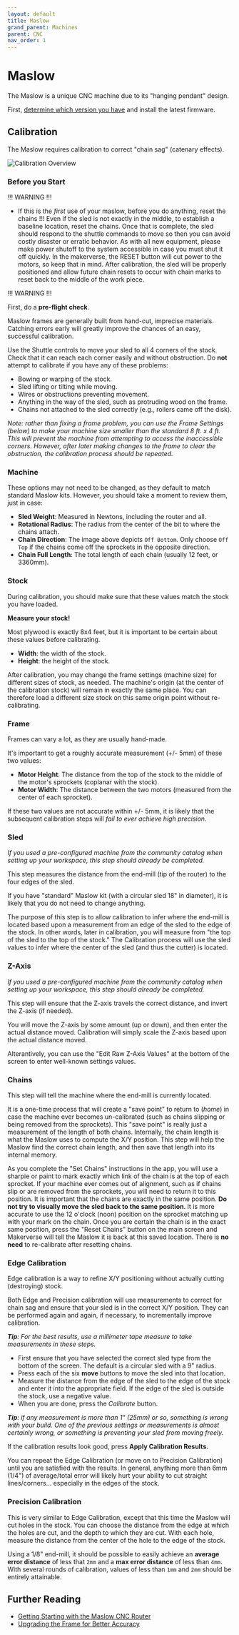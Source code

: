 ```yaml
---
layout: default
title: Maslow
grand_parent: Machines
parent: CNC
nav_order: 1
---
```


# Maslow

The Maslow is a unique CNC machine due to its "hanging pendant" design.

First, [determine which version you have](/machines/cnc/) and install the latest firmware.

## Calibration

The Maslow requires calibration to correct "chain sag" (catenary effects).

![Calibration Overview](/assets/machines/maslow/calibration_overview.png)

### Before you Start

!!! WARNING !!!

- If this is the *first* use of your maslow, before you do anything, reset the chains !!!  Even if the sled is not exactly in the middle, to establish a baseline location, reset the chains.  Once that is complete, the sled should respond to the shuttle commands to move so then you can avoid costly disaster or erratic behavior.  As with all new equipment, please make power shutoff to the system accessible in case you must shut it off quickly.  In the makerverse, the RESET button will cut power to the motors, so keep that in mind.  After calibration, the sled will be properly positioned and allow future chain resets to occur with chain marks to reset back to the middle of the work piece.

!!! WARNING !!!

First, do a **pre-flight check**.

Maslow frames are generally built from hand-cut, imprecise materials. Catching errors early will greatly improve the chances of an easy, successful calibration.

Use the Shuttle controls to move your sled to all 4 corners of the stock. Check that it can reach each corner easily and without obstruction. Do **not** attempt to calibrate if you have any of these problems:

- Bowing or warping of the stock.
- Sled lifting or tilting while moving.
- Wires or obstructions preventing movement.
- Anything in the way of the sled, such as protruding wood on the frame.
- Chains not attached to the sled correctly (e.g., rollers came off the disk).

_Note: rather than fixing a frame problem, you can use the Frame Settings (below) to make your machine size smaller than the standard 8 ft. x 4 ft. This will prevent the machine from attempting to access the inaccessible corners. However, after later making changes to the frame to clear the obstruction, the calibration process should be repeated._

### Machine

These options may not need to be changed, as they default to match standard Maslow kits. However, you should take a moment to review them, just in case:

- **Sled Weight**: Measured in Newtons, including the router and all.
- **Rotational Radius**: The radius from the center of the bit to where the chains attach.
- **Chain Direction**: The image above depicts `Off Bottom`. Only choose `Off Top` if the chains come off the sprockets in the opposite direction.
- **Chain Full Length**: The total length of each chain (usually 12 feet, or 3360mm).

### Stock

During calibration, you should make sure that these values match the stock you have loaded.

**Measure your stock!**

Most plywood is exactly 8x4 feet, but it is important to be certain about these values before calibrating.

- **Width**: the width of the stock.
- **Height**: the height of the stock.

After calibration, you may change the frame settings (machine size) for different sizes of stock, as needed. The machine's origin (at the center of the calibration stock) will remain in exactly the same place. You can therefore load a different size stock on this same origin point without re-calibrating.

### Frame

Frames can vary a lot, as they are usually hand-made.

It's important to get a roughly accurate measurement (+/- 5mm) of these two values:

- **Motor Height**: The distance from the top of the stock to the middle of the motor's sprockets (coplanar with the stock).
- **Motor Width**: The distance between the two motors (measured from the center of each sprocket).

If these two values are not accurate within +/- 5mm, it is likely that the subsequent calibration steps will _fail to ever achieve high precision_.

### Sled

_If you used a pre-configured machine from the community catalog when setting up your workspace, this step should already be completed._

This step measures the distance from the end-mill (tip of the router) to the four edges of the sled.

If you have "standard" Maslow kit (with a circular sled 18" in diameter), it is likely that you do not need to change anything.

The purpose of this step is to allow calibration to infer where the end-mill is located based upon a measurement from an edge of the sled to the edge of the stock. In other words, later in calibration, you will measure from "the top of the sled to the top of the stock." The Calibration process will use the sled values to infer where the center of the sled (and thus the cutter) is located.

### Z-Axis

_If you used a pre-configured machine from the community catalog when setting up your workspace, this step should already be completed._

This step will ensure that the Z-axis travels the correct distance, and invert the Z-axis (if needed).

You will move the Z-axis by some amount (up or down), and then enter the actual distance moved. Calibration will simply scale the Z-axis based upon the actual distance moved.

Alterantively, you can use the "Edit Raw Z-Axis Values" at the bottom of the screen to enter well-known settings values.

### Chains

This step will tell the machine where the end-mill is currently located.

It is a one-time process that will create a "save point" to return to (_home_) in case the machine ever becomes un-calibrated (such as chains slipping or being removed from the sprockets). This "save point" is really just a measurement of the length of both chains. Internally, the chain length is what the Maslow uses to compute the X/Y position. This step will help the Maslow find the correct chain length, and then save that length into its internal memory.

As you complete the "Set Chains" instructions in the app, you will use a sharpie or paint to mark exactly which link of the chain is at the top of each sprocket. If your machine ever comes out of alignment, such as if chains slip or are removed from the sprockets, you will need to return it to this position. It is important that the chains are exactly in the same position. **Do not try to visually move the sled back to the same position**. It is more accurate to use the 12 o'clock (noon) position on the sprocket matching up with your mark on the chain. Once you are certain the chain is in the exact same position, press the "Reset Chains" button on the main screen and Makerverse will tell the Maslow it is back at this saved location. There is **no need** to re-calibrate after resetting chains.

### Edge Calibration

Edge calibration is a way to refine X/Y positioning without actually cutting (destroying) stock.

Both Edge and Precision calibration will use measurements to correct for chain sag and ensure that your sled is in the correct X/Y position. They can be performed again and again, if necessary, to incrementally improve calibration.

_**Tip**: For the best results, use a millimeter tape measure to take measurements in these steps._

- First ensure that you have selected the correct sled type from the bottom of the screen. The default is a circular sled with a 9" radius.
- Press each of the six **move** buttons to move the sled into that location.
- Measure the distance from the edge of the sled to the edge of the stock and enter it into the appropriate field. If the edge of the sled is outside the stock, use a negative value.
- When you are done, press the _Calibrate_ button.

_**Tip**: if any measurement is more than 1" (25mm) or so, something is wrong with your build. One of the previous settings or measurements is almost certainly wrong, or something is preventing your sled from moving freely._

If the calibration results look good, press **Apply Calibration Results**.

You can repeat the Edge Calibration (or move on to Precision Calibration) until you are satisfied with the results. In general, anything more than 6mm (1/4") of average/total error will likely hurt your ability to cut straight lines/corners... especially in the edges of the stock.

### Precision Calibration

This is very similar to Edge Calibration, except that this time the Maslow will cut holes in the stock. You can choose the distance from the edge at which the holes are cut, and the depth to which they are cut. With each hole, measure the distance from the center of the hole to the edge of the stock.

Using a 1/8" end-mill, it should be possible to easily achieve an **average error distance** of less that `2mm` and a **max error distance** of less than `4mm`. With several rounds of calibration, values of less than `1mm` and `2mm` should be entirely attainable.

## Further Reading

- [Getting Starting with the Maslow CNC Router](https://www.technicallywizardry.com/maslow-cnc-router-simplified-guide/)
- [Upgrading the Frame for Better Accuracy](https://www.technicallywizardry.com/upgrade-maslow-cnc-frame-plans/)

